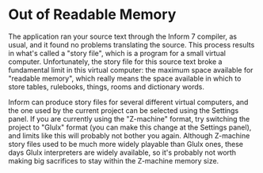 # Out of Readable Memory

The application ran your source text through the Inform 7 compiler, as usual,
and it found no problems translating the source. This process results in what's
called a "story file", which is a program for a small virtual computer.
Unfortunately, the story file for this source text broke a fundamental limit in
this virtual computer: the maximum space available for "readable memory", which
really means the space available in which to store tables, rulebooks, things,
rooms and dictionary words.

Inform can produce story files for several different virtual computers, and the
one used by the current project can be selected using the Settings panel. If you
are currently using the "Z-machine" format, try switching the project to "Glulx"
format (you can make this change at the Settings panel), and limits like this
will probably not bother you again. Although Z-machine story files used to be
much more widely playable than Glulx ones, these days Glulx interpreters are
widely available, so it's probably not worth making big sacrifices to stay
within the Z-machine memory size.
